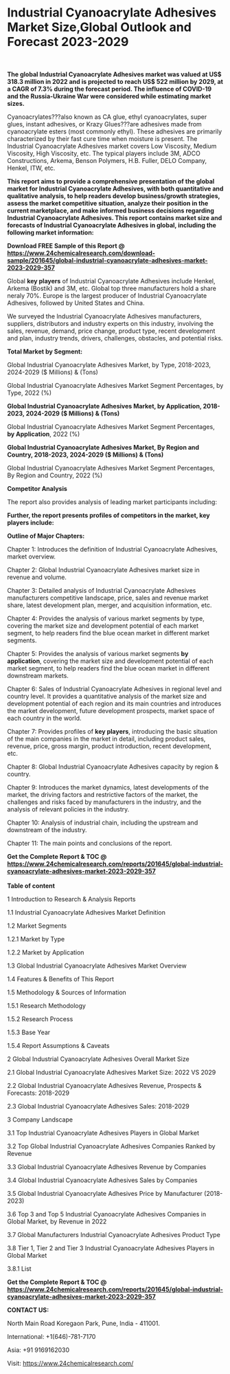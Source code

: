 <h1>Industrial Cyanoacrylate Adhesives Market Size,Global Outlook and Forecast 2023-2029</h1><br/><p><strong>The global Industrial Cyanoacrylate Adhesives market was valued at US$ 318.3 million in 2022 and is projected to reach US$ 522 million by 2029, at a <strong>CAGR</strong> of 7.3% during the forecast period. The influence of COVID-19 and the Russia-Ukraine War were considered while estimating market sizes.</strong></p><p>Cyanoacrylates???also known as CA glue, ethyl cyanoacrylates, super glues, instant adhesives, or Krazy Glues???are adhesives made from cyanoacrylate esters (most commonly ethyl). These adhesives are primarily characterized by their fast cure time when moisture is present. The Industrial Cyanoacrylate Adhesives market covers Low Viscosity, Medium Viscosity, High Viscosity, etc. The typical players include 3M, ADCO Constructions, Arkema, Benson Polymers, H.B. Fuller, DELO Company, Henkel, ITW, etc.</p><p><strong>This report aims to provide a comprehensive presentation of the global market for Industrial Cyanoacrylate Adhesives, with both quantitative and qualitative analysis, to help readers develop business/growth strategies, assess the market competitive situation, analyze their position in the current marketplace, and make informed business decisions regarding Industrial Cyanoacrylate Adhesives. This report contains market size and forecasts of Industrial Cyanoacrylate Adhesives in global, including the following market information:</strong></p><div><b>Download FREE Sample of this Report @ <a href="https://www.24chemicalresearch.com/download-sample/201645/global-industrial-cyanoacrylate-adhesives-market-2023-2029-357">https://www.24chemicalresearch.com/download-sample/201645/global-industrial-cyanoacrylate-adhesives-market-2023-2029-357</a></b></div><p>Global <strong>key players</strong> of Industrial Cyanoacrylate Adhesives include Henkel, Arkema (Bostik) and 3M, etc. Global top three manufacturers hold a share neraly 70%. Europe is the largest producer of Industrial Cyanoacrylate Adhesives, followed by United States and China.</p><p>We surveyed the Industrial Cyanoacrylate Adhesives manufacturers, suppliers, distributors and industry experts on this industry, involving the sales, revenue, demand, price change, product type, recent development and plan, industry trends, drivers, challenges, obstacles, and potential risks.</p><p><strong>Total Market by Segment:</strong></p><p>Global Industrial Cyanoacrylate Adhesives Market, by Type, 2018-2023, 2024-2029 ($ Millions) & (Tons)</p><p>Global Industrial Cyanoacrylate Adhesives Market Segment Percentages, by Type, 2022 (%)</p><p><strong>Global Industrial Cyanoacrylate Adhesives Market, <strong>by Application</strong>, 2018-2023, 2024-2029 ($ Millions) & (Tons)</strong></p><p>Global Industrial Cyanoacrylate Adhesives Market Segment Percentages, <strong>by Application</strong>, 2022 (%)</p><p><strong>Global Industrial Cyanoacrylate Adhesives Market, By Region and Country, 2018-2023, 2024-2029 ($ Millions) & (Tons)</strong></p><p>Global Industrial Cyanoacrylate Adhesives Market Segment Percentages, By Region and Country, 2022 (%)</p><p><strong>Competitor Analysis</strong></p><p>The report also provides analysis of leading market participants including:</p><p><strong>Further, the report presents profiles of competitors in the market, <strong>key players</strong> include:</strong></p><p><strong>Outline of Major Chapters:</strong></p><p>Chapter 1: Introduces the definition of Industrial Cyanoacrylate Adhesives, market overview.</p><p>Chapter 2: Global Industrial Cyanoacrylate Adhesives market size in revenue and volume.</p><p>Chapter 3: Detailed analysis of Industrial Cyanoacrylate Adhesives manufacturers competitive landscape, price, sales and revenue market share, latest development plan, merger, and acquisition information, etc.</p><p>Chapter 4: Provides the analysis of various market segments by type, covering the market size and development potential of each market segment, to help readers find the blue ocean market in different market segments.</p><p>Chapter 5: Provides the analysis of various market segments <strong>by application</strong>, covering the market size and development potential of each market segment, to help readers find the blue ocean market in different downstream markets.</p><p>Chapter 6: Sales of Industrial Cyanoacrylate Adhesives in regional level and country level. It provides a quantitative analysis of the market size and development potential of each region and its main countries and introduces the market development, future development prospects, market space of each country in the world.</p><p>Chapter 7: Provides profiles of <strong>key players</strong>, introducing the basic situation of the main companies in the market in detail, including product sales, revenue, price, gross margin, product introduction, recent development, etc.</p><p>Chapter 8: Global Industrial Cyanoacrylate Adhesives capacity by region & country.</p><p>Chapter 9: Introduces the market dynamics, latest developments of the market, the driving factors and restrictive factors of the market, the challenges and risks faced by manufacturers in the industry, and the analysis of relevant policies in the industry.</p><p>Chapter 10: Analysis of industrial chain, including the upstream and downstream of the industry.</p><p>Chapter 11: The main points and conclusions of the report.</p><div><b>Get the Complete Report & TOC @ <a href="https://www.24chemicalresearch.com/reports/201645/global-industrial-cyanoacrylate-adhesives-market-2023-2029-357">https://www.24chemicalresearch.com/reports/201645/global-industrial-cyanoacrylate-adhesives-market-2023-2029-357</a></b></div><br><b>Table of content</b><p>1 Introduction to Research & Analysis Reports<br />
 
  1.1 Industrial Cyanoacrylate Adhesives Market Definition<br />
 
  1.2 Market Segments<br />
 
  1.2.1 Market by Type<br />
 
  1.2.2 Market by Application<br />
 
  1.3 Global Industrial Cyanoacrylate Adhesives Market Overview<br />
 
  1.4 Features & Benefits of This Report<br />
 
  1.5 Methodology & Sources of Information<br />
 
  1.5.1 Research Methodology<br />
 
  1.5.2 Research Process<br />
 
  1.5.3 Base Year<br />
 
  1.5.4 Report Assumptions & Caveats<br />
 
 2 Global Industrial Cyanoacrylate Adhesives Overall Market Size<br />
 
  2.1 Global Industrial Cyanoacrylate Adhesives Market Size: 2022 VS 2029<br />
 
  2.2 Global Industrial Cyanoacrylate Adhesives Revenue, Prospects & Forecasts: 2018-2029<br />
 
  2.3 Global Industrial Cyanoacrylate Adhesives Sales: 2018-2029<br />
 
 3 Company Landscape<br />
 
  3.1 Top Industrial Cyanoacrylate Adhesives Players in Global Market<br />
 
  3.2 Top Global Industrial Cyanoacrylate Adhesives Companies Ranked by Revenue<br />
 
  3.3 Global Industrial Cyanoacrylate Adhesives Revenue by Companies<br />
 
  3.4 Global Industrial Cyanoacrylate Adhesives Sales by Companies<br />
 
  3.5 Global Industrial Cyanoacrylate Adhesives Price by Manufacturer (2018-2023)<br />
 
  3.6 Top 3 and Top 5 Industrial Cyanoacrylate Adhesives Companies in Global Market, by Revenue in 2022<br />
 
  3.7 Global Manufacturers Industrial Cyanoacrylate Adhesives Product Type<br />
 
  3.8 Tier 1, Tier 2 and Tier 3 Industrial Cyanoacrylate Adhesives Players in Global Market<br />
 
  3.8.1 List<br><div><b>Get the Complete Report & TOC @ <a href="https://www.24chemicalresearch.com/reports/201645/global-industrial-cyanoacrylate-adhesives-market-2023-2029-357">https://www.24chemicalresearch.com/reports/201645/global-industrial-cyanoacrylate-adhesives-market-2023-2029-357</a></b></div></p>
 
 <b>CONTACT US:</b><br>
 
 North Main Road Koregaon Park, Pune, India - 411001.<br/>
 
 International: +1(646)-781-7170<br/>
 
 Asia: +91 9169162030<br/>
 
 Visit: <a href="https://www.24chemicalresearch.com/">https://www.24chemicalresearch.com/</a>
 
 <br>